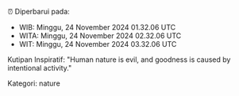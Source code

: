 ⏰ Diperbarui pada:
- WIB: Minggu, 24 November 2024 01.32.06 UTC
- WITA: Minggu, 24 November 2024 02.32.06 UTC
- WIT: Minggu, 24 November 2024 03.32.06 UTC

Kutipan Inspiratif:
"Human nature is evil, and goodness is caused by intentional activity."


Kategori: nature

